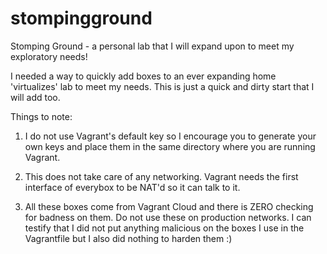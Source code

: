 # stompingground
Stomping Ground - a personal lab that I will expand upon to meet my exploratory needs!

I needed a way to quickly add boxes to an ever expanding home 'virtualizes' lab to meet my needs. This is just a quick and dirty start that I will add too.

Things to note:
1. I do not use Vagrant's default key so I encourage you to generate your own keys and place them in the same directory where you are running Vagrant. 

2. This does not take care of any networking. Vagrant needs the first interface of everybox to be NAT'd so it can talk to it.

3. All these boxes come from Vagrant Cloud and there is ZERO checking for badness on them. Do not use these on production networks. I can testify that I did not put anything malicious on the boxes I use in the Vagrantfile but I also did nothing to harden them :)
